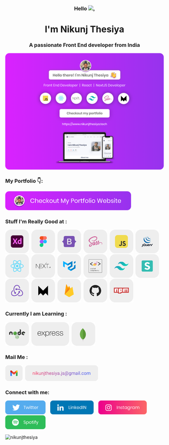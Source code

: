 <h3 align="center">Hello <img src="https://media.giphy.com/media/hvRJCLFzcasrR4ia7z/giphy.gif" width="25px">,</h3>
<h1 align="center">I'm Nikunj Thesiya</h1>
<h3 align="center">A passionate Front End developer from India</h3>

<a href="https://www.nikunjthesiya.tech/" target="_blank"><img src="https://github.com/NikunjThesiya/NikunjThesiya/blob/main/Images/nikunjthesiyabanner.png" alt="Nikunj Thesiya GitHub header image"></a>

<h3 align="left">My Portfolio 👇:</h3>

<p><a href="https://www.nikunjthesiya.tech/"><img src="https://github.com/NikunjThesiya/NikunjThesiya/blob/main/Images/checkoutimage.png" width=400></a></p>

<h3 align="left">Stuff I'm Really Good at : </h3>

<p align="left"><img src="https://github.com/NikunjThesiya/NikunjThesiya/blob/main/Images/adobexd.png" height=75> &nbsp;<img src="https://github.com/NikunjThesiya/NikunjThesiya/blob/main/Images/figma.png" height=75> &nbsp;<img src="https://github.com/NikunjThesiya/NikunjThesiya/blob/main/Images/bootstrap.png" height=75> &nbsp;<img src="https://github.com/NikunjThesiya/NikunjThesiya/blob/main/Images/sass.png" height=75> &nbsp;<img src="https://github.com/NikunjThesiya/NikunjThesiya/blob/main/Images/javascript.png" height=75> &nbsp;<img src="https://github.com/NikunjThesiya/NikunjThesiya/blob/main/Images/jquery.png" height=75> &nbsp;<img src="https://github.com/NikunjThesiya/NikunjThesiya/blob/main/Images/react.png" height=75> &nbsp;<img src="https://github.com/NikunjThesiya/NikunjThesiya/blob/main/Images/nextjs.png" height=75> &nbsp;<img src="https://github.com/NikunjThesiya/NikunjThesiya/blob/main/Images/materialui.png" height=75> &nbsp;<img src="https://github.com/NikunjThesiya/NikunjThesiya/blob/main/Images/styled-components.png" height=75> &nbsp;<img src="https://github.com/NikunjThesiya/NikunjThesiya/blob/main/Images/tailwindcss.png" height=75> &nbsp;<img src="https://github.com/NikunjThesiya/NikunjThesiya/blob/main/Images/semanticui.png" height=75> &nbsp;<img src="https://github.com/NikunjThesiya/NikunjThesiya/blob/main/Images/redux.png" height=75> &nbsp;<img src="https://github.com/NikunjThesiya/NikunjThesiya/blob/main/Images/framer.png" height=75> &nbsp;<img src="https://github.com/NikunjThesiya/NikunjThesiya/blob/main/Images/firebase.png" height=75> &nbsp;<img src="https://github.com/NikunjThesiya/NikunjThesiya/blob/main/Images/github.png" height=75> &nbsp;<img src="https://github.com/NikunjThesiya/NikunjThesiya/blob/main/Images/npm.png" height=75></p>

<h3 align="left">Currently I am Learning : </h3>

<p align="left"><img src="https://github.com/NikunjThesiya/NikunjThesiya/blob/main/Images/nodejs.png" height=75> &nbsp;<img src="https://github.com/NikunjThesiya/NikunjThesiya/blob/main/Images/express.png" height=75> &nbsp;<img src="https://github.com/NikunjThesiya/NikunjThesiya/blob/main/Images/mongodb.png" height=75></p>

<h3 align="left">Mail Me : </h3>

<p align="left"><img src="https://github.com/NikunjThesiya/NikunjThesiya/blob/main/Images/gmail.png" height=50> &nbsp;<a href="mailto:nikunjthesiya.js@gmail.com" align="left"><img src="https://github.com/NikunjThesiya/NikunjThesiya/blob/main/Images/mail.png" height=50></a></p>

<h3 align="left">Connect with me:</h3>

<p>
  <a href="https://twitter.com/NikunjThesiya2"><img src="https://github.com/NikunjThesiya/NikunjThesiya/blob/main/Images/twitterlogo.png" height=44></a> &nbsp; &nbsp;<a href="https://www.linkedin.com/in/nikunjthesiya/"><img src="https://github.com/NikunjThesiya/NikunjThesiya/blob/main/Images/linkedinlogo.png" height=44></a> &nbsp; &nbsp;<a href="https://www.instagram.com/ll_nikunj.thesiya_ll/"><img src="https://github.com/NikunjThesiya/NikunjThesiya/blob/main/Images/instagramlogo.png" height=44></a> &nbsp; &nbsp;<a href="https://open.spotify.com/user/31crz5k4dzevnbmicr5lcng6pdne?si=1edb9d19cd7e4461"><img src="https://github.com/NikunjThesiya/NikunjThesiya/blob/main/Images/spotifylogo.png" height=44></a>

</p>

<p align="left"> <img src="https://komarev.com/ghpvc/?username=nikunjthesiya&label=Profile%20views&color=0e75b6&style=flat" alt="nikunjthesiya" /> </p>



<!---
NikunjThesiya/NikunjThesiya is a ✨ special ✨ repository because its `README.md` (this file) appears on your GitHub profile.
You can click the Preview link to take a look at your changes.
--->
